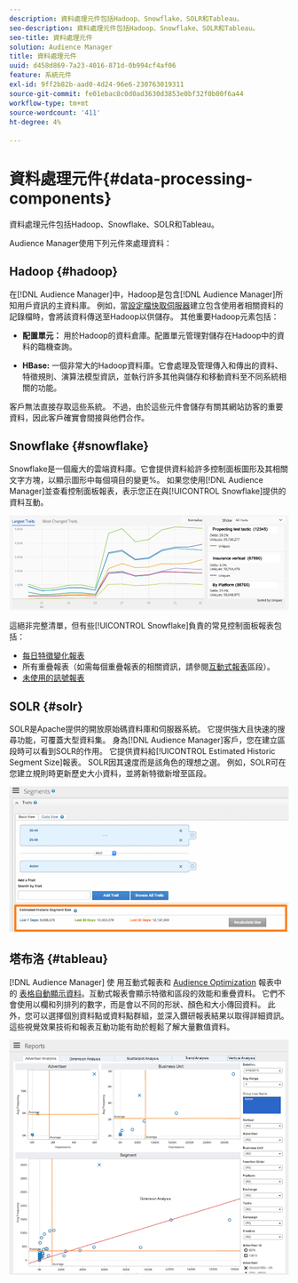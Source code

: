 ```yaml
---
description: 資料處理元件包括Hadoop、Snowflake、SOLR和Tableau。
seo-description: 資料處理元件包括Hadoop、Snowflake、SOLR和Tableau。
seo-title: 資料處理元件
solution: Audience Manager
title: 資料處理元件
uuid: d458d869-7a23-4016-871d-0b994cf4af06
feature: 系統元件
exl-id: 9ff2b82b-aad0-4d24-96e6-230763019311
source-git-commit: fe01ebac8c0d0ad3630d3853e0bf32f0b00f6a44
workflow-type: tm+mt
source-wordcount: '411'
ht-degree: 4%

---
```


# 資料處理元件{#data-processing-components}

資料處理元件包括Hadoop、Snowflake、SOLR和Tableau。

<!-- 

c_comproc.xml

 -->

Audience Manager使用下列元件來處理資料：

## Hadoop {#hadoop}

在[!DNL Audience Manager]中，Hadoop是包含[!DNL Audience Manager]所知用戶資訊的主資料庫。 例如，當[設定檔快取伺服器](../../reference/system-components/components-data-collection.md)建立包含使用者相關資料的記錄檔時，會將該資料傳送至Hadoop以供儲存。 其他重要Hadoop元素包括：

* **配置單元：** 用於Hadoop的資料倉庫。配置單元管理對儲存在Hadoop中的資料的臨機查詢。

* **HBase:** 一個非常大的Hadoop資料庫。它會處理及管理傳入和傳出的資料、特徵規則、演算法模型資訊，並執行許多其他與儲存和移動資料至不同系統相關的功能。

客戶無法直接存取這些系統。 不過，由於這些元件會儲存有關其網站訪客的重要資料，因此客戶確實會間接與他們合作。

## Snowflake {#snowflake}

[](https://www.snowflake.net/) Snowflake是一個龐大的雲端資料庫。它會提供資料給許多控制面板圖形及其相關文字方塊，以顯示圖形中每個項目的變更%。 如果您使用[!DNL Audience Manager]並查看控制面板報表，表示您正在與[!UICONTROL Snowflake]提供的資料互動。



![](assets/dashboardreport.png)

這絕非完整清單，但有些[!UICONTROL Snowflake]負責的常見控制面板報表包括：

* [每日特徵變化報表](/help/using/reporting/audience-optimization-reports/daily-trait-variation-report.md)
* 所有重疊報表（如需每個重疊報表的相關資訊，請參閱[互動式報表](/help/using/reporting/dynamic-reports/dynamic-reports.md)區段）。
* [未使用的訊號報表](/help/using/reporting/dynamic-reports/unused-signals.md)

## SOLR {#solr}

SOLR是Apache提供的開放原始碼資料庫和伺服器系統。 它提供強大且快速的搜尋功能，可覆蓋大型資料集。 身為[!DNL Audience Manager]客戶，您在建立區段時可以看到SOLR的作用。 它提供資料給[!UICONTROL Estimated Historic Segment Size]報表。 SOLR因其速度而是該角色的理想之選。 例如，SOLR可在您建立規則時更新歷史大小資料，並將新特徵新增至區段。



![](assets/audsize.png)

## 塔布洛 {#tableau}

[!DNL Audience Manager] 使 [](https://www.tableausoftware.com/) 用互動式報表和 [Audience Optimization](../../reporting/dynamic-reports/dynamic-reports.md#interactive-and-overlap-reports) 報表中的 [表格自動顯示資料](../../reporting/audience-optimization-reports/audience-optimization-reports.md)。互動式報表會顯示特徵和區段的效能和重疊資料。 它們不會使用以欄和列排列的數字，而是會以不同的形狀、顏色和大小傳回資料。 此外，您可以選擇個別資料點或資料點群組，並深入鑽研報表結果以取得詳細資訊。 這些視覺效果技術和報表互動功能有助於輕鬆了解大量數值資料。



![](assets/advertiser_analytics.png)
